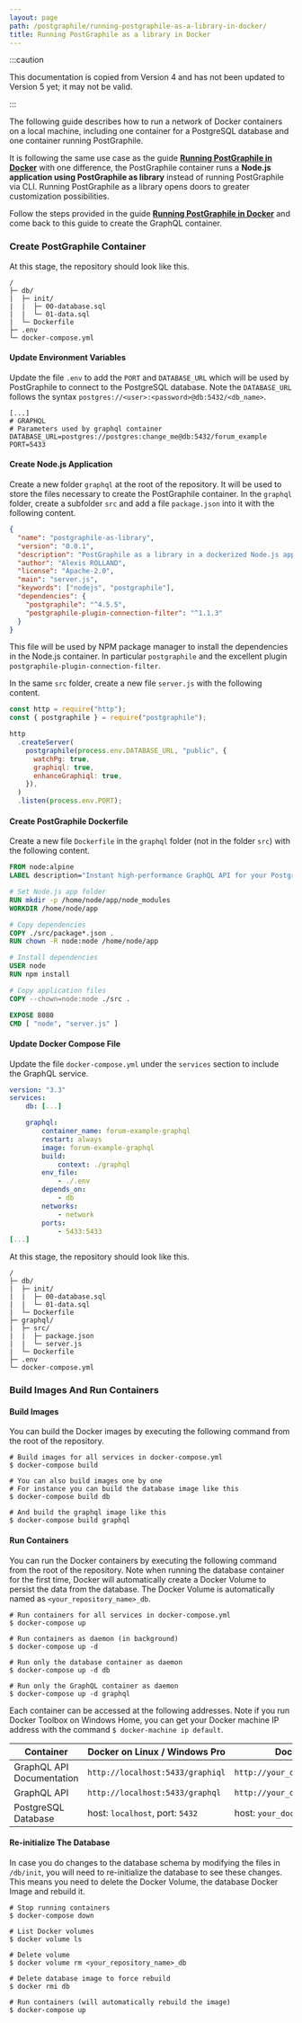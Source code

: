 ```yaml
---
layout: page
path: /postgraphile/running-postgraphile-as-a-library-in-docker/
title: Running PostGraphile as a library in Docker
---
```


:::caution

This documentation is copied from Version 4 and has not been updated to Version
5 yet; it may not be valid.

:::

The following guide describes how to run a network of Docker containers on a
local machine, including one container for a PostgreSQL database and one
container running PostGraphile.

It is following the same use case as the guide
**[Running PostGraphile in Docker](./running-postgraphile-in-docker)** with one
difference, the PostGraphile container runs a **Node.js application using
PostGraphile as library** instead of running PostGraphile via CLI. Running
PostGraphile as a library opens doors to greater customization possibilities.

Follow the steps provided in the guide
**[Running PostGraphile in Docker](./running-postgraphile-in-docker)** and come
back to this guide to create the GraphQL container.

### Create PostGraphile Container

At this stage, the repository should look like this.

```
/
├─ db/
|  ├─ init/
|  |  ├─ 00-database.sql
|  |  └─ 01-data.sql
|  └─ Dockerfile
├─ .env
└─ docker-compose.yml
```

#### Update Environment Variables

Update the file `.env` to add the `PORT` and `DATABASE_URL` which will be used
by PostGraphile to connect to the PostgreSQL database. Note the `DATABASE_URL`
follows the syntax `postgres://<user>:<password>@db:5432/<db_name>`.

```
[...]
# GRAPHQL
# Parameters used by graphql container
DATABASE_URL=postgres://postgres:change_me@db:5432/forum_example
PORT=5433
```

#### Create Node.js Application

Create a new folder `graphql` at the root of the repository. It will be used to
store the files necessary to create the PostGraphile container. In the `graphql`
folder, create a subfolder `src` and add a file `package.json` into it with the
following content.

```json
{
  "name": "postgraphile-as-library",
  "version": "0.0.1",
  "description": "PostGraphile as a library in a dockerized Node.js application.",
  "author": "Alexis ROLLAND",
  "license": "Apache-2.0",
  "main": "server.js",
  "keywords": ["nodejs", "postgraphile"],
  "dependencies": {
    "postgraphile": "^4.5.5",
    "postgraphile-plugin-connection-filter": "^1.1.3"
  }
}
```

This file will be used by NPM package manager to install the dependencies in the
Node.js container. In particular `postgraphile` and the excellent plugin
`postgraphile-plugin-connection-filter`.

In the same `src` folder, create a new file `server.js` with the following
content.

```js
const http = require("http");
const { postgraphile } = require("postgraphile");

http
  .createServer(
    postgraphile(process.env.DATABASE_URL, "public", {
      watchPg: true,
      graphiql: true,
      enhanceGraphiql: true,
    }),
  )
  .listen(process.env.PORT);
```

#### Create PostGraphile Dockerfile

Create a new file `Dockerfile` in the `graphql` folder (not in the folder `src`)
with the following content.

```dockerfile
FROM node:alpine
LABEL description="Instant high-performance GraphQL API for your PostgreSQL database https://github.com/graphile/postgraphile"

# Set Node.js app folder
RUN mkdir -p /home/node/app/node_modules
WORKDIR /home/node/app

# Copy dependencies
COPY ./src/package*.json .
RUN chown -R node:node /home/node/app

# Install dependencies
USER node
RUN npm install

# Copy application files
COPY --chown=node:node ./src .

EXPOSE 8080
CMD [ "node", "server.js" ]
```

#### Update Docker Compose File

Update the file `docker-compose.yml` under the `services` section to include the
GraphQL service.

```yml
version: "3.3"
services:
    db: [...]

    graphql:
        container_name: forum-example-graphql
        restart: always
        image: forum-example-graphql
        build:
            context: ./graphql
        env_file:
            - ./.env
        depends_on:
            - db
        networks:
            - network
        ports:
            - 5433:5433
[...]
```

At this stage, the repository should look like this.

```
/
├─ db/
|  ├─ init/
|  |  ├─ 00-database.sql
|  |  └─ 01-data.sql
|  └─ Dockerfile
├─ graphql/
|  ├─ src/
|  |  ├─ package.json
|  |  └─ server.js
|  └─ Dockerfile
├─ .env
└─ docker-compose.yml
```

### Build Images And Run Containers

#### Build Images

You can build the Docker images by executing the following command from the root
of the repository.

```
# Build images for all services in docker-compose.yml
$ docker-compose build

# You can also build images one by one
# For instance you can build the database image like this
$ docker-compose build db

# And build the graphql image like this
$ docker-compose build graphql
```

#### Run Containers

You can run the Docker containers by executing the following command from the
root of the repository. Note when running the database container for the first
time, Docker will automatically create a Docker Volume to persist the data from
the database. The Docker Volume is automatically named as
`<your_repository_name>_db`.

```
# Run containers for all services in docker-compose.yml
$ docker-compose up

# Run containers as daemon (in background)
$ docker-compose up -d

# Run only the database container as daemon
$ docker-compose up -d db

# Run only the GraphQL container as daemon
$ docker-compose up -d graphql
```

Each container can be accessed at the following addresses. Note if you run
Docker Toolbox on Windows Home, you can get your Docker machine IP address with
the command `$ docker-machine ip default`.

| Container                 | Docker on Linux / Windows Pro    | Docker on Windows Home                        |
| ------------------------- | -------------------------------- | --------------------------------------------- |
| GraphQL API Documentation | `http://localhost:5433/graphiql` | `http://your_docker_machine_ip:5433/graphiql` |
| GraphQL API               | `http://localhost:5433/graphql`  | `http://your_docker_machine_ip:5433/graphql`  |
| PostgreSQL Database       | host: `localhost`, port: `5432`  | host: `your_docker_machine_ip`, port: `5432`  |

#### Re-initialize The Database

In case you do changes to the database schema by modifying the files in
`/db/init`, you will need to re-initialize the database to see these changes.
This means you need to delete the Docker Volume, the database Docker Image and
rebuild it.

```shell
# Stop running containers
$ docker-compose down

# List Docker volumes
$ docker volume ls

# Delete volume
$ docker volume rm <your_repository_name>_db

# Delete database image to force rebuild
$ docker rmi db

# Run containers (will automatically rebuild the image)
$ docker-compose up
```
